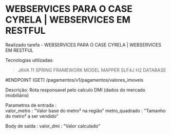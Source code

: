 # WEBSERVICES PARA O CASE CYRELA | WEBSERVICES EM RESTFUL
Realizado tarefa - WEBSERVICES PARA O CASE CYRELA | WEBSERVICES EM RESTFUL

Tecnologias utilizadas:
  > JAVA 11
  > SPRING FRAMEWORK
  > MODEL MAPPER
  > SLF4J
  > H2 DATABASE

#ENDPOINT (GET) /pagamentos/v1/pagamentos/valores_imoveis
  
  Descrição: Rota responsavel pelo calculo DMI (dados do mercado imobiliário)
  
  Parametros de entrada :  
    valor_metro : "Valor base do metro² na região"
    metro_quadrado : "Tamanho do metro² a ser vendido"
    
  Body de saída : 
    valor_dmi : "Valor calculado"
  
